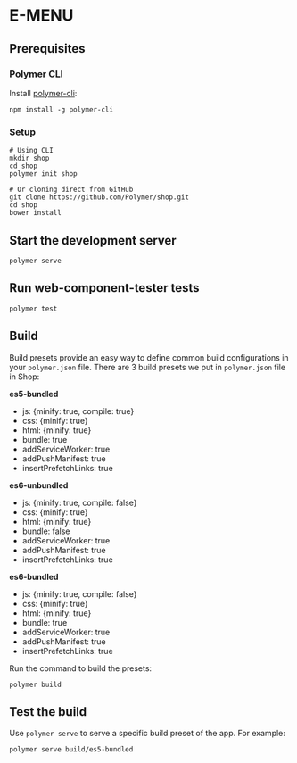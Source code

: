 # E-MENU

## Prerequisites

### Polymer CLI

Install [polymer-cli](https://github.com/Polymer/polymer-cli):

    npm install -g polymer-cli

### Setup

    # Using CLI
    mkdir shop
    cd shop
    polymer init shop

    # Or cloning direct from GitHub
    git clone https://github.com/Polymer/shop.git
    cd shop
    bower install

## Start the development server

    polymer serve

## Run web-component-tester tests

    polymer test

## Build

Build presets provide an easy way to define common build configurations in your `polymer.json` file. There are 3 build presets we put in `polymer.json` file in Shop:

**es5-bundled**

- js: {minify: true, compile: true}
- css: {minify: true}
- html: {minify: true}
- bundle: true
- addServiceWorker: true
- addPushManifest: true
- insertPrefetchLinks: true

**es6-unbundled**

- js: {minify: true, compile: false}
- css: {minify: true}
- html: {minify: true}
- bundle: false
- addServiceWorker: true
- addPushManifest: true
- insertPrefetchLinks: true

**es6-bundled**

- js: {minify: true, compile: false}
- css: {minify: true}
- html: {minify: true}
- bundle: true
- addServiceWorker: true
- addPushManifest: true
- insertPrefetchLinks: true

Run the command to build the presets:

    polymer build

## Test the build

Use `polymer serve` to serve a specific build preset of the app. For example:

    polymer serve build/es5-bundled
